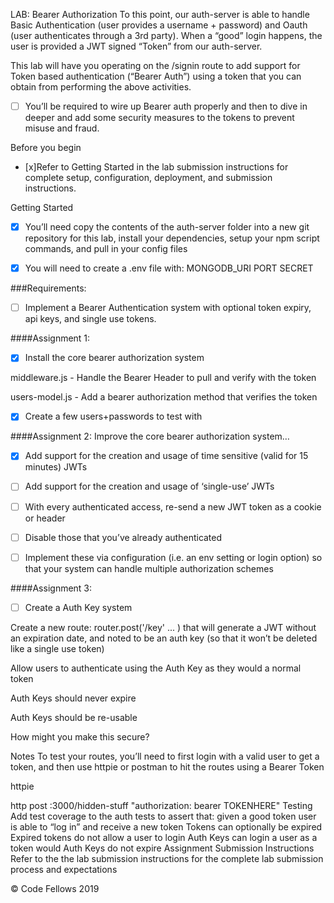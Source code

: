 LAB: Bearer Authorization
To this point, our auth-server is able to handle Basic Authentication (user provides a username + password) and Oauth (user authenticates through a 3rd party). When a “good” login happens, the user is provided a JWT signed “Token” from our auth-server.

This lab will have you operating on the /signin route to add support for Token based authentication (“Bearer Auth”) using a token that you can obtain from performing the above activities.

-[ ] You’ll be required to wire up Bearer auth properly and then to dive in deeper and add some security measures to the tokens to prevent misuse and fraud.

Before you begin
- [x]Refer to Getting Started in the lab submission instructions for complete setup, configuration, deployment, and submission instructions.

Getting Started
-[x] You’ll need copy the contents of the auth-server folder into a new git repository for this lab, install your dependencies, setup your npm script commands, and pull in your config files
-[x] You will need to create a .env file with:
MONGODB_URI
PORT
SECRET


###Requirements:

-[ ] Implement a Bearer Authentication system with optional token expiry, api keys, and single use tokens.

####Assignment 1: 
-[x] Install the core bearer authorization system

middleware.js - Handle the Bearer Header to pull and verify with the token

users-model.js - Add a bearer authorization method that verifies the token

-[x] Create a few users+passwords to test with

####Assignment 2: 
Improve the core bearer authorization system…

-[x] Add support for the creation and usage of time sensitive (valid for 15 minutes) JWTs

-[ ] Add support for the creation and usage of ‘single-use’ JWTs

-[ ] With every authenticated access, re-send a new JWT token as a cookie or header

-[ ] Disable those that you’ve already authenticated

-[ ] Implement these via configuration (i.e. an env setting or login option) so that your system can handle multiple authorization schemes

####Assignment 3: 
-[ ] Create a Auth Key system

Create a new route: router.post('/key' ... ) that will generate a JWT without an expiration date, and noted to be an auth key (so that it won’t be deleted like a single use token)

Allow users to authenticate using the Auth Key as they would a normal token

Auth Keys should never expire

Auth Keys should be re-usable

How might you make this secure?



Notes
To test your routes, you’ll need to first login with a valid user to get a token, and then use httpie or postman to hit the routes using a Bearer Token

httpie

http post :3000/hidden-stuff "authorization: bearer TOKENHERE"
Testing
Add test coverage to the auth tests to assert that:
given a good token user is able to “log in” and receive a new token
Tokens can optionally be expired
Expired tokens do not allow a user to login
Auth Keys can login a user as a token would
Auth Keys do not expire
Assignment Submission Instructions
Refer to the the lab submission instructions for the complete lab submission process and expectations

© Code Fellows 2019